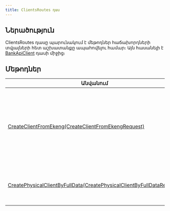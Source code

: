 ```yaml
---
title: ClientsRoutes դաս
---
```


<div class="version-block" data-product-id="bank" data-version="250626.000, 250929.000" markdown="1">


## Ներածություն

ClientsRoutes դասը պարունակում է մեթոդներ հաճախորդների տվյալների հետ աշխատանքը ապահովելու համար։
Այն հասանելի է [BankApiClient](../types/BankApiClient.md) դասի միջից։

## Մեթոդներ

| Անվանում | Նկարագրություն |
|----------|----------------|
| [CreateClientFromEkeng(CreateClientFromEkengRequest)](ClientsRoutes/CreateClientFromEkeng.md) | Ստեղծում է ֆիզ. անձ հաճախորդ ստանալով նույնականացման փաստաթղթի համարը (սոց.քարտ, անձնագիր...), իսկ հիմնական տվյալները ստանալով [ԷԿԵՆԳ](https://www.ekeng.am) համակարգից: |
| [CreatePhysicalClientByFullData(CreatePhysicalClientByFullDataRequest)](ClientsRoutes/CreatePhysicalClientByFullData.md) | Ստեղծում է նոր ֆիզ. անձ հաճախորդ ըստ հաճախորդի հիմնական տվյալների։ |

</div>
